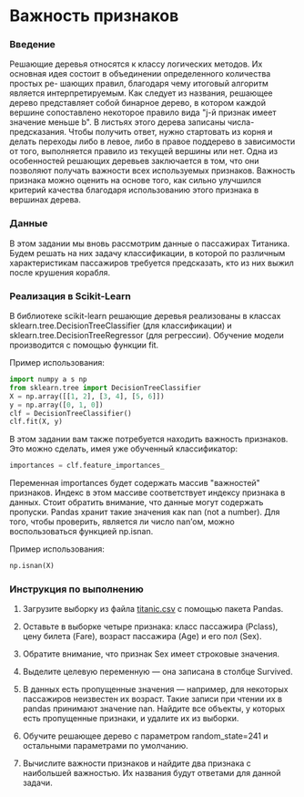 # Важность признаков

### Введение

Решающие деревья относятся к классу логических методов. Их основная идея состоит в объединении определенного количества простых ре- шающих правил, благодаря чему итоговый алгоритм является интерпретируемым. Как следует из названия, решающее дерево представляет собой бинарное дерево, в котором каждой вершине сопоставлено некоторое правило вида "j-й признак имеет значение меньше b". В листьях этого дерева записаны числа-предсказания. Чтобы получить ответ, нужно стартовать из корня и делать переходы либо в левое, либо в правое поддерево в зависимости от того, выполняется правило из текущей вершины или нет.
Одна из особенностей решающих деревьев заключается в том, что они позволяют получать важности всех используемых признаков. Важность признака можно оценить на основе того, как сильно улучшился критерий качества благодаря использованию этого признака в вершинах дерева.

### Данные

В этом задании мы вновь рассмотрим данные о пассажирах Титаника. Будем решать на них задачу классификации, в которой по различным характеристикам пассажиров требуется предсказать, кто из них выжил после крушения корабля.

### Реализация в Scikit-Learn

В библиотеке scikit-learn решающие деревья реализованы в классах sklearn.tree.DecisionTreeСlassifier (для классификации) и sklearn.tree.DecisionTreeRegressor (для регрессии). Обучение модели производится с помощью функции fit.

Пример использования:

```python
import numpy a s np
from sklearn.tree import DecisionTreeClassifier
X = np.array([[1, 2], [3, 4], [5, 6]])
y = np.array([0, 1, 0])
clf = DecisionTreeClassifier()
clf.fit(X, y)
```

В этом задании вам также потребуется находить важность признаков. Это можно сделать, имея уже обученный классификатор:

```python
importances = clf.feature_importances_
```

Переменная importances будет содержать массив "важностей" признаков. Индекс в этом массиве соответствует индексу признака в данных.
Стоит обратить внимание, что данные могут содержать пропуски. Pandas хранит такие значения как nan (not a number). Для того, чтобы проверить, является ли число nan’ом, можно воспользоваться функцией np.isnan.

Пример использования:
```python
np.isnan(X)
```

### Инструкция по выполнению

1. Загрузите выборку из файла [titanic.csv](../titanic.csv) с помощью пакета Pandas.

2. Оставьте в выборке четыре признака: класс пассажира (Pclass), цену билета (Fare), возраст пассажира (Age) и его пол (Sex).

3. Обратите внимание, что признак Sex имеет строковые значения.

4. Выделите целевую переменную — она записана в столбце Survived.

5. В данных есть пропущенные значения — например, для некоторых пассажиров неизвестен их возраст. Такие записи при чтении их в pandas принимают значение nan. Найдите все объекты, у которых есть пропущенные признаки, и удалите их из выборки.

6. Обучите решающее дерево с параметром random_state=241 и остальными параметрами по умолчанию.

7. Вычислите важности признаков и найдите два признака с наибольшей важностью. Их названия будут ответами для данной задачи.
